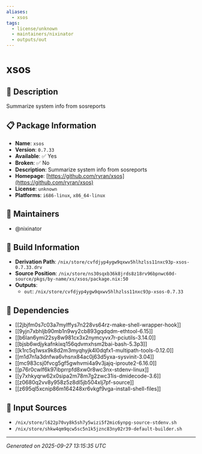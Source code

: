 ```yaml
---
aliases:
  - xsos
tags:
  - license/unknown
  - maintainers/nixinator
  - outputs/out
---
```


# xsos

## 📝 Description

Summarize system info from sosreports

## 📋 Package Information

- **Name**: `xsos`
- **Version**: `0.7.33`
- **Available**: ✅ Yes
- **Broken**: ✅ No
- **Description**: Summarize system info from sosreports
- **Homepage**: [https://github.com/ryran/xsos](https://github.com/ryran/xsos)
- **License**: `unknown`
- **Platforms**: `i686-linux`, `x86_64-linux`
## 👥 Maintainers

- @nixinator


## 🔧 Build Information

- **Derivation Path**: `/nix/store/cvfdjyp4ygw9qxwv5hlhzlss11nxc93p-xsos-0.7.33.drv`
- **Source Position**: `/nix/store/ns30sqxb36k8jrds8z18rv96bpnwc60d-source/pkgs/by-name/xs/xsos/package.nix:50`
- **Outputs**:
  - `out`:  `/nix/store/cvfdjyp4ygw9qxwv5hlhzlss11nxc93p-xsos-0.7.33`

## 🔗 Dependencies

- [[2jbjfm0s7c03a7mylffys7n228vs64rz-make-shell-wrapper-hook]]
- [[9yjn7xbhljb90mb1n9wy2cb893gqdqdm-ethtool-6.15]]
- [[b6lan6ymi22sy8w981cx3x2nymcyvx7r-pciutils-3.14.0]]
- [[bjsb6wdjykafnkixq156qdvmxhsm2bai-bash-5.3p3]]
- [[k1rc5q1wsx9k8d2m3myqhyjk4l0dqfx1-multipath-tools-0.12.0]]
- [[m1d7n1a3dnfwa6vhsnx84ac0j63d5yxa-sysvinit-3.04]]
- [[mc983csj0fvcg5gf5gwhvmi4a9v3jajq-iproute2-6.16.0]]
- [[p76r0cwlf6k97ibprrpfd8xw0r8wc3nx-stdenv-linux]]
- [[y7xhkyqrw62x0sipa2m78m7g2zwc31is-dmidecode-3.6]]
- [[z0680q2vv8y958z5z8dl5jb504xlj7pf-source]]
- [[z695ql5xcnip86m164248xr6vkgf9vga-install-shell-files]]

## 📁 Input Sources

- `/nix/store/l622p70vy8k5sh7y5wizi5f2mic6ynpg-source-stdenv.sh`
- `/nix/store/shkw4qm9qcw5sc5n1k5jznc83ny02r39-default-builder.sh`

---
*Generated on 2025-09-27 13:15:35 UTC*
